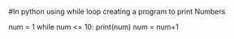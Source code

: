 #In python using while loop creating a program to print Numbers

num = 1
while num <= 10:
  print(num)
  num = num+1
